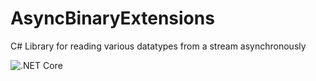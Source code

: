 # AsyncBinaryExtensions
C# Library for reading various datatypes from a stream asynchronously

![.NET Core](https://github.com/jonashouben/AsyncBinaryExtensions/workflows/.NET%20Core/badge.svg)